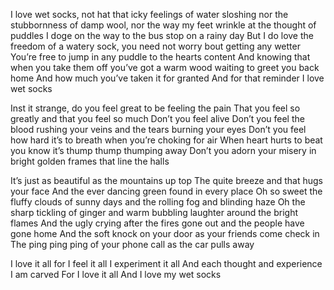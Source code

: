 I love wet socks, not hat that icky feelings of water sloshing nor the stubbornness of damp wool, nor the way my feet wrinkle at the thought of puddles I doge on the way to the bus stop on a rainy day
But I do love the freedom of a watery sock, you need not worry bout getting any wetter
You’re free to jump in any puddle to the hearts content 
And knowing that when you take them off you’ve got a warm wood waiting to greet you back home
And how much you’ve taken it for granted 
And for that reminder I love wet socks
 
Inst it strange, do you feel great to be feeling the pain 
That you feel so greatly and that you feel so much 
Don’t you feel alive
Don’t you feel the blood rushing your veins and the tears burning your eyes
Don’t you feel how hard it’s to breath when you’re choking for air 
When heart hurts to beat you know it’s thump thump thumping away 
Don’t you adorn your misery in bright golden frames that line the halls 

It’s just as beautiful as the mountains up top 
The quite breeze and that hugs your face
And the ever dancing green found in every place
Oh so sweet the fluffy clouds of sunny days and the rolling fog and blinding haze 
Oh the sharp tickling of ginger and warm bubbling laughter around the bright flames
And the ugly crying after the fires gone out and the people have gone home
And the soft knock on your door as your friends come check in 
The ping ping ping of your phone call as the car pulls away 

I love it all for I feel it all 
I experiment it all 
And each thought and experience I am carved 
For I love it all 
And I love my wet socks